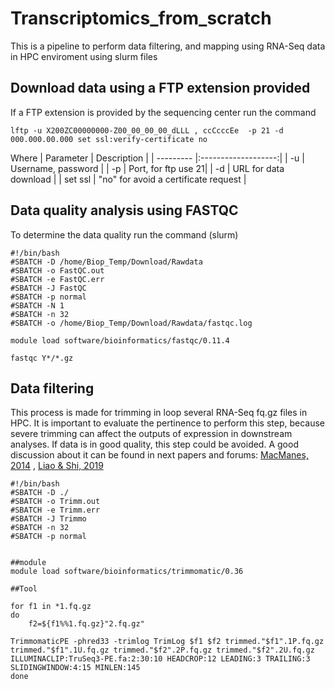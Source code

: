 # Transcriptomics_from_scratch
This is a pipeline to perform data filtering, and mapping using RNA-Seq data in HPC enviroment using slurm files

## Download data using a FTP extension provided
If a FTP extension is provided by the sequencing center run the command

``` lftp -u X200ZC00000000-Z00_00_00_00_dLLL , ccCcccEe  -p 21 -d 000.000.00.000 set ssl:verify-certificate no ```

Where
| Parameter |     Description     | 
| --------- |:-------------------:| 
| -u        | Username, password  | 
| -p        | Port, for ftp use 21|
| -d        | URL for data download | 
| set ssl   | "no" for avoid a certificate request |  


## Data quality analysis using FASTQC
To determine the data quality run the command (slurm)

```
#!/bin/bash
#SBATCH -D /home/Biop_Temp/Download/Rawdata
#SBATCH -o FastQC.out
#SBATCH -e FastQC.err
#SBATCH -J FastQC
#SBATCH -p normal
#SBATCH -N 1
#SBATCH -n 32
#SBATCH -o /home/Biop_Temp/Download/Rawdata/fastqc.log

module load software/bioinformatics/fastqc/0.11.4

fastqc Y*/*.gz
```

## Data filtering
This process is made for trimming in loop several RNA-Seq fq.gz files in HPC. It is important to evaluate the pertinence to perform this step, because severe trimming can affect the outputs of expression in downstream analyses. If data is in good quality, this step could be avoided. A good discussion about it can be found in next papers and forums: [MacManes, 2014](https://www.frontiersin.org/articles/10.3389/fgene.2014.00013/full) , [Liao & Shi, 2019](https://www.biorxiv.org/content/10.1101/833962v1) 

```
#!/bin/bash
#SBATCH -D ./
#SBATCH -o Trimm.out
#SBATCH -e Trimm.err
#SBATCH -J Trimmo
#SBATCH -n 32
#SBATCH -p normal


##module
module load software/bioinformatics/trimmomatic/0.36

##Tool

for f1 in *1.fq.gz
do
    f2=${f1%%1.fq.gz}"2.fq.gz"

TrimmomaticPE -phred33 -trimlog TrimLog $f1 $f2 trimmed."$f1".1P.fq.gz trimmed."$f1".1U.fq.gz trimmed."$f2".2P.fq.gz trimmed."$f2".2U.fq.gz ILLUMINACLIP:TruSeq3-PE.fa:2:30:10 HEADCROP:12 LEADING:3 TRAILING:3 SLIDINGWINDOW:4:15 MINLEN:145
done

```





